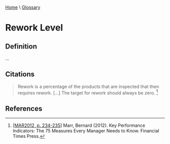 [Home](../../index.html) \ [Glossary](glossary.html)

# Rework Level

## Definition

...  

## Citations

> Rework is a percentage of the products that are inspected that then requires rework. [...] The target for rework should always be zero. [^1] 

## References

[^1]: [[MAR2012, p. 234-235](../references/books/Key-Performance-Indicators-The-75-Measures-Every-Manager-Needs-to-Know.html)] Marr, Bernard (2012). Key Performance Indicators: The 75 Measures Every Manager Needs to Know. Financial Times Press.